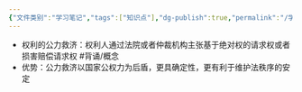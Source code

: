 ```yaml
---
{"文件类别":"学习笔记","tags":["知识点"],"dg-publish":true,"permalink":"/学习笔记studyup/知识点cheese/公力救济/","dgPassFrontmatter":true,"noteIcon":"","created":"2024-09-17T15:10:51.737+08:00","updated":"2024-09-17T15:13:34.292+08:00"}
---
```


- 权利的公力救济：权利人通过法院或者仲裁机构主张基于绝对权的请求权或者损害赔偿请求权 #背诵/概念 
- 优势：公力救济以国家公权力为后盾，更具确定性，更有利于维护法秩序的安定